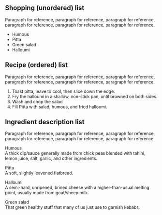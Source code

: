 Shopping (unordered) list
-------------------------

Paragraph for reference, paragraph for reference, paragraph for reference, paragraph for reference, paragraph for reference, paragraph for reference.

-   Humous
-   Pitta
-   Green salad
-   Halloumi

Recipe (ordered) list
---------------------

Paragraph for reference, paragraph for reference, paragraph for reference, paragraph for reference, paragraph for reference, paragraph for reference.

1.  Toast pitta, leave to cool, then slice down the edge.
2.  Fry the halloumi in a shallow, non-stick pan, until browned on both sides.
3.  Wash and chop the salad
4.  Fill Pitta with salad, humous, and fried halloumi.

Ingredient description list
---------------------------

Paragraph for reference, paragraph for reference, paragraph for reference, paragraph for reference, paragraph for reference, paragraph for reference.

Humous  
A thick dip/sauce generally made from chick peas blended with tahini, lemon juice, salt, garlic, and other ingredients.

Pitta  
A soft, slightly leavened flatbread.

Halloumi  
A semi-hard, unripened, brined cheese with a higher-than-usual melting point, usually made from goat/sheep milk.

Green salad  
That green healthy stuff that many of us just use to garnish kebabs.
